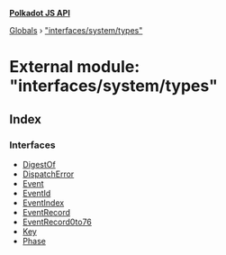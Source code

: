 **[Polkadot JS API](../README.md)**

[Globals](../globals.md) › [&quot;interfaces/system/types&quot;](_interfaces_system_types_.md)

# External module: "interfaces/system/types"

## Index

### Interfaces

* [DigestOf](../interfaces/_interfaces_system_types_.digestof.md)
* [DispatchError](../interfaces/_interfaces_system_types_.dispatcherror.md)
* [Event](../interfaces/_interfaces_system_types_.event.md)
* [EventId](../interfaces/_interfaces_system_types_.eventid.md)
* [EventIndex](../interfaces/_interfaces_system_types_.eventindex.md)
* [EventRecord](../interfaces/_interfaces_system_types_.eventrecord.md)
* [EventRecord0to76](../interfaces/_interfaces_system_types_.eventrecord0to76.md)
* [Key](../interfaces/_interfaces_system_types_.key.md)
* [Phase](../interfaces/_interfaces_system_types_.phase.md)